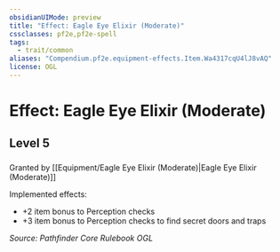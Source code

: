 ```yaml
---
obsidianUIMode: preview
title: "Effect: Eagle Eye Elixir (Moderate)"
cssclasses: pf2e,pf2e-spell
tags:
  - trait/common
aliases: "Compendium.pf2e.equipment-effects.Item.Wa4317cqU4lJ8vAQ"
license: OGL
---
```

# Effect: Eagle Eye Elixir (Moderate)
## Level 5
### 






Granted by [[Equipment/Eagle Eye Elixir (Moderate)|Eagle Eye Elixir (Moderate)]]

Implemented effects:

*   +2 item bonus to Perception checks
*   +3 item bonus to Perception checks to find secret doors and traps

*Source: Pathfinder Core Rulebook*
*OGL*